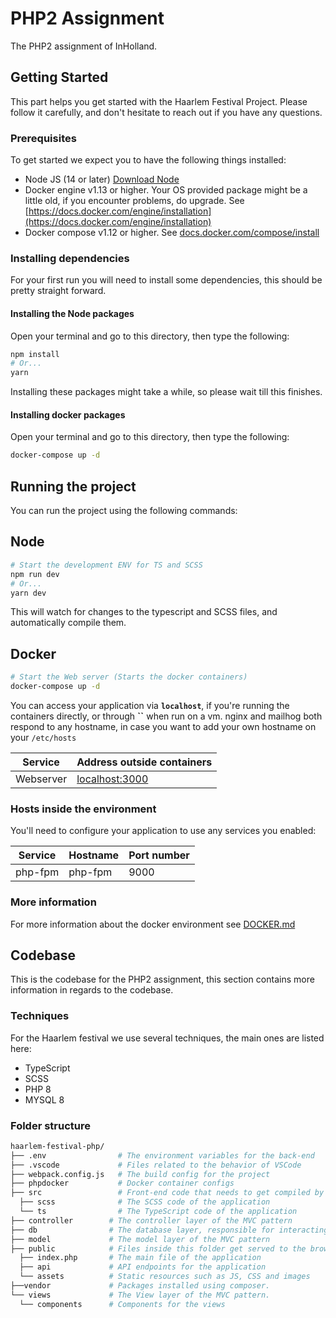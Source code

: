# PHP2 Assignment
The PHP2 assignment of InHolland.

## Getting Started
This part helps you get started with the Haarlem Festival Project. Please follow it carefully, and don't hesitate to reach out if you have any questions.

### Prerequisites
To get started we expect you to have the following things installed:
- Node JS (14 or later) [Download Node](https://nodejs.org/en/)
- Docker engine v1.13 or higher. Your OS provided package might be a little old, if you encounter problems, do upgrade. See [https://docs.docker.com/engine/installation](https://docs.docker.com/engine/installation)
- Docker compose v1.12 or higher. See [docs.docker.com/compose/install](https://docs.docker.com/compose/install/)

### Installing dependencies
For your first run you will need to install some dependencies, this should be pretty straight forward.

#### Installing the Node packages
Open your terminal and go to this directory, then type the following:

```sh
npm install
# Or...
yarn
```

Installing these packages might take a while, so please wait till this finishes.

#### Installing docker packages
Open your terminal and go to this directory, then type the following:

```sh
docker-compose up -d
```

## Running the project
You can run the project using the following commands:

## Node
```sh
# Start the development ENV for TS and SCSS
npm run dev
# Or...
yarn dev
```

This will watch for changes to the typescript and SCSS files, and automatically compile them.

## Docker
```sh
# Start the Web server (Starts the docker containers)
docker-compose up -d
```

You can access your application via **`localhost`**, if you're running the containers directly, or through **``** when run on a vm. nginx and mailhog both respond to any hostname, in case you want to add your own hostname on your `/etc/hosts`

Service|Address outside containers
------|---------
Webserver|[localhost:3000](http://localhost:3000)

### Hosts inside the environment
You'll need to configure your application to use any services you enabled:

Service|Hostname|Port number
------|---------|-----------
php-fpm|php-fpm|9000

### More information
For more information about the docker environment see [DOCKER.md](./DOCKER.md)

## Codebase
This is the codebase for the PHP2 assignment, this section contains more information in regards to the codebase.

### Techniques
For the Haarlem festival we use several techniques, the main ones are listed here:
- TypeScript
- SCSS
- PHP 8
- MYSQL 8

### Folder structure
```sh
haarlem-festival-php/
├── .env                # The environment variables for the back-end
├── .vscode             # Files related to the behavior of VSCode
├── webpack.config.js   # The build config for the project
├── phpdocker           # Docker container configs
├── src                 # Front-end code that needs to get compiled by webpack
  ├── scss              # The SCSS code of the application
  └── ts                # The TypeScript code of the application
├── controller        # The controller layer of the MVC pattern
├── db                # The database layer, responsible for interacting with the DB
├── model             # The model layer of the MVC pattern
├── public            # Files inside this folder get served to the browser
  ├── index.php       # The main file of the application
  ├── api             # API endpoints for the application
  └── assets          # Static resources such as JS, CSS and images
├──vendor             # Packages installed using composer.
└── views             # The View layer of the MVC pattern.
  └── components      # Components for the views
```

